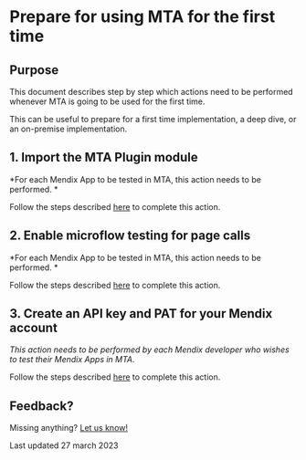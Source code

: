 # Prepare for using MTA for the first time

## Purpose

This document describes step by step which actions need to be performed whenever MTA is going to be used for the first time.

This can be useful to prepare for a first time implementation, a deep dive, or an on-premise implementation.

## 1. Import the MTA Plugin module

*For each Mendix App to be tested in MTA, this action needs to be performed. *

Follow the steps described [here](import-plugin) to complete this action.

## 2. Enable microflow testing for page calls

*For each Mendix App to be tested in MTA, this action needs to be performed.  *

Follow the steps described [here](prepare-mendix-project) to complete this action.

## 3. Create an API key and PAT for your Mendix account

*This action needs to be performed by each Mendix developer who wishes to test their Mendix Apps in MTA.*

Follow the steps described [here](access-mendix-model) to complete this action.


## Feedback?
Missing anything? [Let us know!](mailto:support@menditect.com)

Last updated 27 march 2023